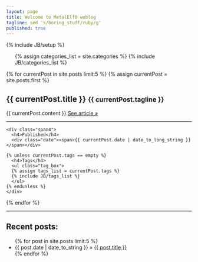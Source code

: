 ```yaml
---
layout: page
title: Welcome to MetalElf0 weblog
tagline: sed 's/boring_stuff/ruby/g'
published: true
---
```

{% include JB/setup %}

<ul class="tag_box inline">
  {% assign categories_list = site.categories %}
  {% include JB/categories_list %}
</ul>

{% for currentPost in site.posts limit:5 %}
  {% assign currentPost = site.posts.first %}
  <div class="row">
    <div class="span10">
      <div>
        <h2>{{ currentPost.title }} <small>{{ currentPost.tagline }}</small></h2>
      </div>
      {{ currentPost.content }}
      <a id="more" href="{{ currentPost.url }}">See article &raquo;</a>
      <hr/>
    </div>

    <div class="span4">
      <h4>Published</h4>
      <div class="date"><span>{{ currentPost.date | date_to_long_string }}</span></div>

    {% unless currentPost.tags == empty %}
      <h4>Tags</h4>
      <ul class="tag_box">
      {% assign tags_list = currentPost.tags %}
      {% include JB/tags_list %}
      </ul>
    {% endunless %}
    </div>
  </div>
{% endfor %}

<hr/>

## Recent posts:

<ul class="posts">
  {% for post in site.posts limit:5 %}
    <li><span>{{ post.date | date_to_string }}</span> &raquo; <a href="{{ BASE_PATH }}{{ post.url }}">{{ post.title }}</a></li>
  {% endfor %}
</ul>
